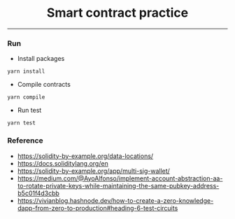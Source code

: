 <div align="center">
  <h1>Smart contract practice</h1>
</div>

---

### Run

- Install packages

```shell
yarn install
```

- Compile contracts

```shell
yarn compile
```

- Run test

```shell
yarn test
```

### Reference

- https://solidity-by-example.org/data-locations/
- https://docs.soliditylang.org/en
- https://solidity-by-example.org/app/multi-sig-wallet/
- https://medium.com/@AyoAlfonso/implement-account-abstraction-aa-to-rotate-private-keys-while-maintaining-the-same-pubkey-address-b5c01f4d3cbb
- https://vivianblog.hashnode.dev/how-to-create-a-zero-knowledge-dapp-from-zero-to-production#heading-6-test-circuits
